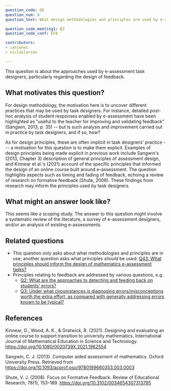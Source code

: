 ```yaml
---
question_code: Q8 
question_num: 8 
question_text: What design methodologies and principles are used by e-assessment task designers? 

question_code_meeting1: B2
question_code_conf: EF8 

contributors: 
- ianjones
- niclaslarson

---
```


This question is about the approaches used by e-assessment task designers, particularly regarding the design of feedback.

## What motivates this question?

For design methodology, the motivation here is to uncover different practices that may be used by task designers. For instance, detailed post-hoc analysis of student responses enabled by e-assessment have been highlighted as "useful to the teacher for improving and validating feedback" (Sangwin, 2013, p. 35) -- but is such analysis and improvement carried out in practice by task designers, and if so, how?

As for design principles, these are often implicit in task designers' practice --- a motivation for this question is to make them explicit.
Examples of design principles being made explicit in previous work include Sangwin's (2013, Chapter 3) description of general principles of assessment design, and Kinnear et al.'s (2021) account of the specific principles that informed the design of an online course built around e-assessment.
The question highlights aspects such as timing and fading of feedback, echoing a review of research on formative feedback (Shute, 2008). These findings from research may inform the principles used by task designers.


## What might an answer look like?

This seems like a scoping study. The answer to this question might involve a systematic review of the literature, a survey of e-assessment designers, and/or an analysis of existing e-assessments.

## Related questions

* This question only asks about what methodologies and principles are in use; another question asks what principles _should_ be used: [Q43: What principles should inform the design of mathematics e-assessment tasks?](Q43)
* Principles relating to feedback are addressed by various questions, e.g.
  - [Q2: What are the approaches to detecting and feeding back on students' errors?](Q2)
  - [Q3: Under what circumstances is diagnosing errors/misconceptions worth the extra effort, as compared with generally addressing errors known to be typical?](Q3)

## References

Kinnear, G., Wood, A. K., & Gratwick, R. (2021). Designing and evaluating an online course to support transition to university mathematics. International Journal of Mathematical Education in Science and Technology. https://doi.org/10.1080/0020739X.2021.1962554 

Sangwin, C. J. (2013). Computer aided assessment of mathematics. Oxford University Press. Retrieved from https://doi.org/10.1093/acprof:oso/9780199660353.003.0003

Shute, V. J. (2008). Focus on Formative Feedback. Review of Educational Research, 78(1), 153–189. https://doi.org/10.3102/0034654307313795